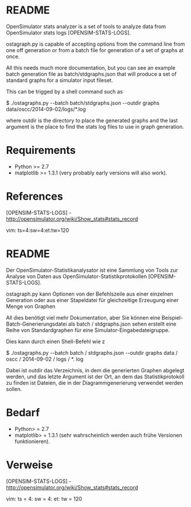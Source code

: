 # README #

OpenSimulator stats analyzer is a set of tools to analyze data from OpenSimulator stats logs [OPENSIM-STATS-LOGS].

ostagraph.py is capable of accepting options from the command line from one off generation or from a batch file for
generation of a set of graphs at once.

All this needs much more documentation, but you can see an example batch generation file as batch/stdgraphs.json that
will produce a set of standard graphs for a simulator input fileset.

This can be trigged by a shell command such as 

$ ./ostagraphs.py --batch batch/stdgraphs.json --outdir graphs data/oscc/2014-09-02/logs/*.log

where outdir is the directory to place the generated graphs and the last argument is the place to find the stats log
files to use in graph generation.

# Requirements #

* Python >= 2.7
* matplotlib >= 1.3.1 (very probably early versions will also work).

# References #

[OPENSIM-STATS-LOGS] - http://opensimulator.org/wiki/Show_stats#stats_record

vim: ts=4:sw=4:et:tw=120



# README #

Der OpenSimulator-Statistikanalysator ist eine Sammlung von Tools zur Analyse von Daten aus OpenSimulator-Statistikprotokollen [OPENSIM-STATS-LOGS].

ostagraph.py kann Optionen von der Befehlszeile aus einer einzelnen Generation oder aus einer Stapeldatei für
gleichzeitige Erzeugung einer Menge von Graphen

All dies benötigt viel mehr Dokumentation, aber Sie können eine Beispiel-Batch-Generierungsdatei als batch / stdgraphs.json sehen
erstellt eine Reihe von Standardgraphen für eine Simulator-Eingabedateigruppe.

Dies kann durch einen Shell-Befehl wie z

$ ./ostagraphs.py --batch batch / stdgraphs.json --outdir graphs data / oscc / 2014-09-02 / logs / *. log

Dabei ist outdir das Verzeichnis, in dem die generierten Graphen abgelegt werden, und das letzte Argument ist der Ort, an dem das Statistikprotokoll zu finden ist
Dateien, die in der Diagrammgenerierung verwendet werden sollen.

# Bedarf #

* Python> = 2.7
* matplotlib> = 1.3.1 (sehr wahrscheinlich werden auch frühe Versionen funktionieren).

# Verweise #

[OPENSIM-STATS-LOGS] - http://opensimulator.org/wiki/Show_stats#stats_record

vim: ts = 4: sw = 4: et: tw = 120
